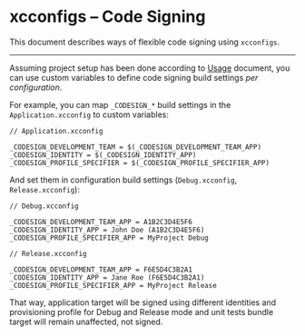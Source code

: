 # xcconfigs – Code Signing

This document describes ways of flexible code signing using `xcconfigs`.

---

Assuming project setup has been done according to [Usage](Usage.md) document, you can use custom variables to define code signing build settings _per configuration_.

For example, you can map `_CODESIGN_*` build settings in the `Application.xcconfig` to custom variables:

```objc
// Application.xcconfig

_CODESIGN_DEVELOPMENT_TEAM = $(_CODESIGN_DEVELOPMENT_TEAM_APP)
_CODESIGN_IDENTITY = $(_CODESIGN_IDENTITY_APP)
_CODESIGN_PROFILE_SPECIFIER = $(_CODESIGN_PROFILE_SPECIFIER_APP)
```

And set them in configuration build settings (`Debug.xcconfig`, `Release.xcconfig`):

```objc
// Debug.xcconfig

_CODESIGN_DEVELOPMENT_TEAM_APP = A1B2C3D4E5F6
_CODESIGN_IDENTITY_APP = John Doe (A1B2C3D4E5F6)
_CODESIGN_PROFILE_SPECIFIER_APP = MyProject Debug
```

```objc
// Release.xcconfig

_CODESIGN_DEVELOPMENT_TEAM_APP = F6E5D4C3B2A1
_CODESIGN_IDENTITY_APP = Jane Roe (F6E5D4C3B2A1)
_CODESIGN_PROFILE_SPECIFIER_APP = MyProject Release
```

That way, application target will be signed using different identities and provisioning profile for Debug and Release mode and unit tests bundle target will remain unaffected, not signed.
